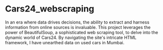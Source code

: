 # Cars24_webscraping
In an era where data drives decisions, the ability to extract and harness information from online sources is invaluable. This project leverages the power of BeautifulSoup, a sophisticated web scraping tool, to delve into the dynamic world of Cars24. By navigating the site's intricate HTML framework, I have unearthed data on used cars in Mumbai.
